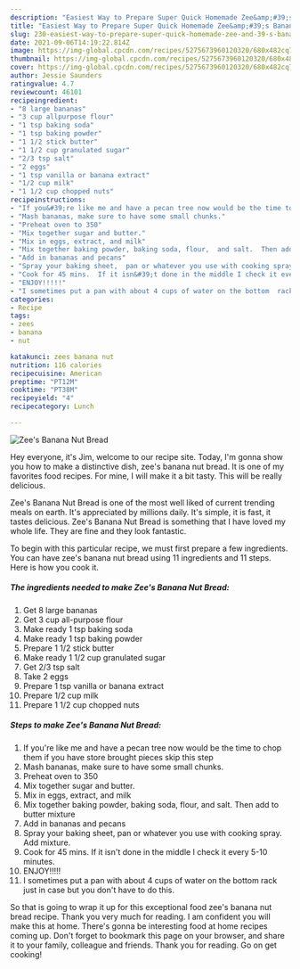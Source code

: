 ```yaml
---
description: "Easiest Way to Prepare Super Quick Homemade Zee&amp;#39;s Banana Nut Bread"
title: "Easiest Way to Prepare Super Quick Homemade Zee&amp;#39;s Banana Nut Bread"
slug: 230-easiest-way-to-prepare-super-quick-homemade-zee-and-39-s-banana-nut-bread
date: 2021-09-06T14:19:22.814Z
image: https://img-global.cpcdn.com/recipes/5275673960120320/680x482cq70/zees-banana-nut-bread-recipe-main-photo.jpg
thumbnail: https://img-global.cpcdn.com/recipes/5275673960120320/680x482cq70/zees-banana-nut-bread-recipe-main-photo.jpg
cover: https://img-global.cpcdn.com/recipes/5275673960120320/680x482cq70/zees-banana-nut-bread-recipe-main-photo.jpg
author: Jessie Saunders
ratingvalue: 4.7
reviewcount: 46101
recipeingredient:
- "8 large bananas"
- "3 cup allpurpose flour"
- "1 tsp baking soda"
- "1 tsp baking powder"
- "1 1/2 stick butter"
- "1 1/2 cup granulated sugar"
- "2/3 tsp salt"
- "2 eggs"
- "1 tsp vanilla or banana extract"
- "1/2 cup milk"
- "1 1/2 cup chopped nuts"
recipeinstructions:
- "If you&#39;re like me and have a pecan tree now would be the time to chop them if you have store brought pieces skip this step"
- "Mash bananas, make sure to have some small chunks."
- "Preheat oven to 350"
- "Mix together sugar and butter."
- "Mix in eggs, extract, and milk"
- "Mix together baking powder, baking soda, flour,  and salt.  Then add to butter mixture"
- "Add in bananas and pecans"
- "Spray your baking sheet,  pan or whatever you use with cooking spray. Add mixture."
- "Cook for 45 mins.  If it isn&#39;t done in the middle I check it every 5-10 minutes."
- "ENJOY!!!!!"
- "I sometimes put a pan with about 4 cups of water on the bottom  rack just in case but you don&#39;t have to do this."
categories:
- Recipe
tags:
- zees
- banana
- nut

katakunci: zees banana nut 
nutrition: 116 calories
recipecuisine: American
preptime: "PT12M"
cooktime: "PT38M"
recipeyield: "4"
recipecategory: Lunch

---
```



![Zee&#39;s Banana Nut Bread](https://img-global.cpcdn.com/recipes/5275673960120320/680x482cq70/zees-banana-nut-bread-recipe-main-photo.jpg)

Hey everyone, it's Jim, welcome to our recipe site. Today, I'm gonna show you how to make a distinctive dish, zee&#39;s banana nut bread. It is one of my favorites food recipes. For mine, I will make it a bit tasty. This will be really delicious.

Zee&#39;s Banana Nut Bread is one of the most well liked of current trending meals on earth. It's appreciated by millions daily. It's simple, it is fast, it tastes delicious. Zee&#39;s Banana Nut Bread is something that I have loved my whole life. They are fine and they look fantastic.




To begin with this particular recipe, we must first prepare a few ingredients. You can have zee&#39;s banana nut bread using 11 ingredients and 11 steps. Here is how you cook it.

<!--inarticleads1-->

##### The ingredients needed to make Zee&#39;s Banana Nut Bread:

1. Get 8 large bananas
1. Get 3 cup all-purpose flour
1. Make ready 1 tsp baking soda
1. Make ready 1 tsp baking powder
1. Prepare 1 1/2 stick butter
1. Make ready 1 1/2 cup granulated sugar
1. Get 2/3 tsp salt
1. Take 2 eggs
1. Prepare 1 tsp vanilla or banana extract
1. Prepare 1/2 cup milk
1. Prepare 1 1/2 cup chopped nuts




<!--inarticleads2-->

##### Steps to make Zee&#39;s Banana Nut Bread:

1. If you&#39;re like me and have a pecan tree now would be the time to chop them if you have store brought pieces skip this step
1. Mash bananas, make sure to have some small chunks.
1. Preheat oven to 350
1. Mix together sugar and butter.
1. Mix in eggs, extract, and milk
1. Mix together baking powder, baking soda, flour,  and salt.  Then add to butter mixture
1. Add in bananas and pecans
1. Spray your baking sheet,  pan or whatever you use with cooking spray. Add mixture.
1. Cook for 45 mins.  If it isn&#39;t done in the middle I check it every 5-10 minutes.
1. ENJOY!!!!!
1. I sometimes put a pan with about 4 cups of water on the bottom  rack just in case but you don&#39;t have to do this.




So that is going to wrap it up for this exceptional food zee&#39;s banana nut bread recipe. Thank you very much for reading. I am confident you will make this at home. There's gonna be interesting food at home recipes coming up. Don't forget to bookmark this page on your browser, and share it to your family, colleague and friends. Thank you for reading. Go on get cooking!
